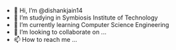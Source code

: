 - 👋 Hi, I’m @dishankjain14
- 👀 I’m studying in Symbiosis Institute of Technology
- 🌱 I’m currently learning Computer Science Engineering
- 💞️ I’m looking to collaborate on ...
- 📫 How to reach me ...

<!---
dishankjain14/dishankjain14 is a ✨ special ✨ repository because its `README.md` (this file) appears on your GitHub profile.
You can click the Preview link to take a look at your changes.
--->
